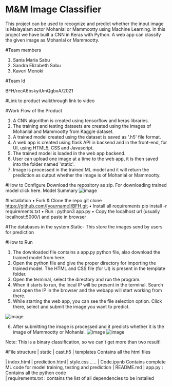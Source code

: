 # M&M Image Classifier
This project can be used to recognize and predict whether the input image is Malayalam actor Mohanlal or Mammootty using Machine Learning. In this project we have built a CNN in Keras with Python. A web app can classify the given image as Mohanlal or Mammootty. 

#Team members
1.	Sania Maria Sabu
2.	Sandra Elizabeth Sabu
3.	Kaveri Menoki

#Team Id

BFH/recA6bskyiUmQgbxA/2021

#Link to product walkthrough
link to video

#Work Flow of the Product
1.	A CNN algorithm is created using tensorflow and keras libraries.
2.	The training and testing datasets are created using the images of Mohanlal and Mammootty from Kaggle dataset.
3.	A trained model created using the dataset is saved as '.h5' file format.
4.	A web app is created using flask API in backend and in the front-end, for UI, using HTML5, CSS and Javascript.
5.	The trained model is loaded in the web app backend.
6.	User can upload one image at a time to the web app, it is then saved into the folder named 'static'.
7.	Image is processed in the trained ML model and it will return the prediction as output whether the image is of Mohanlal or Mammootty. 

#How to Configure
Download the repository as zip. For downloading trained model click here.
Model Summary
![image](https://user-images.githubusercontent.com/45328455/119489560-71086480-bd79-11eb-9747-9106c43bc045.png)

 
#Installation
•	Fork & Clone the repo
       git clone https://github.com/[yourname]/BFH.git
•	Install all requirements
pip install -r requirements.txt
•	Run :
python3 app.py
•	Copy the localhost url (usually localhost:5000/) and paste in browser

#The databases in the system
   Static- This store the images send by users for prediction
   
#How to Run
1.	The downloaded file contains a app.py python file, also download the trained model from here.
2.	Open the python file and give the proper directory for importing the trained model. The HTML and CSS file (for UI) is present in the template folder.
3.	Open the terminal, select the directory and run the program.
4.	When it starts to run, the local IP will be present in the terminal. Search and open the IP in the browser and the webapp will start working from there.
5.	While starting the web app, you can see the file selection option. Click there, select and submit the image you want to predict.

![image](https://user-images.githubusercontent.com/45328455/119489670-8a111580-bd79-11eb-9dcd-692be48e4111.png)

6.	After submitting the image is processed and it predicts whether it is the image of Mammootty or Mohanlal.
![image](https://user-images.githubusercontent.com/45328455/119489754-a4e38a00-bd79-11eb-90ee-405feeddbd85.png)
![image](https://user-images.githubusercontent.com/45328455/119489772-ab720180-bd79-11eb-9ebe-7d1fec9cb0f2.png)

Note: This is a binary classification, so we can't get more than two result!

#File structure
| static
  | cast.h5
| templates  Contains all the html files

   | index.html
   | prediction.html
   | style.css
    .....
| Code.ipynb  Contains complete ML code for model training, testing and prediction
| README.md
| app.py : Contains all the python code    
| requirements.txt : contains the list of all dependencies to be installed




